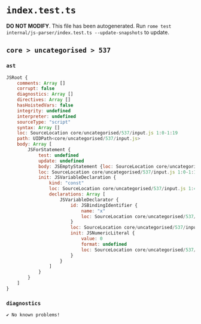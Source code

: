 # `index.test.ts`

**DO NOT MODIFY**. This file has been autogenerated. Run `rome test internal/js-parser/index.test.ts --update-snapshots` to update.

## `core > uncategorised > 537`

### `ast`

```javascript
JSRoot {
	comments: Array []
	corrupt: false
	diagnostics: Array []
	directives: Array []
	hasHoistedVars: false
	integrity: undefined
	interpreter: undefined
	sourceType: "script"
	syntax: Array []
	loc: SourceLocation core/uncategorised/537/input.js 1:0-1:19
	path: UIDPath<core/uncategorised/537/input.js>
	body: Array [
		JSForStatement {
			test: undefined
			update: undefined
			body: JSEmptyStatement {loc: SourceLocation core/uncategorised/537/input.js 1:18-1:19}
			loc: SourceLocation core/uncategorised/537/input.js 1:0-1:19
			init: JSVariableDeclaration {
				kind: "const"
				loc: SourceLocation core/uncategorised/537/input.js 1:4-1:15
				declarations: Array [
					JSVariableDeclarator {
						id: JSBindingIdentifier {
							name: "x"
							loc: SourceLocation core/uncategorised/537/input.js 1:10-1:11 (x)
						}
						loc: SourceLocation core/uncategorised/537/input.js 1:10-1:15
						init: JSNumericLiteral {
							value: 0
							format: undefined
							loc: SourceLocation core/uncategorised/537/input.js 1:14-1:15
						}
					}
				]
			}
		}
	]
}
```

### `diagnostics`

```
✔ No known problems!

```
